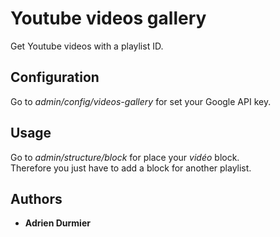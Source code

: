 # Youtube videos gallery
Get Youtube videos with a playlist ID.

## Configuration
Go to <i>admin/config/videos-gallery</i> for set your Google API key.

## Usage
Go to <i>admin/structure/block</i> for place your <i>vidéo</i> block.
<br>Therefore you just have to add a block for another playlist.

## Authors
* **Adrien Durmier**